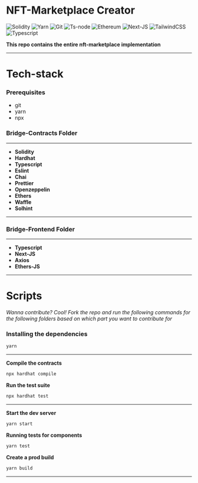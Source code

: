 # NFT-Marketplace Creator

![Solidity](https://img.shields.io/badge/-Solidity-333333?style=for-the-badge&logo=solidity&logoColor=61dbfb)
![Yarn](https://img.shields.io/badge/-Yarn-333333?style=for-the-badge&logo=yarn&logoColor=61dbfb)
![Git](https://img.shields.io/badge/-Git-333333?style=for-the-badge&logo=git&logoColor=61dbfb)
![Ts-node](https://img.shields.io/badge/-Tsnode-333333?style=for-the-badge&logo=ts-node&logoColor=61dbfb)
![Ethereum](https://img.shields.io/badge/-Ethereum-333333?style=for-the-badge&logo=ethereum&logoColor=61dbfb)
![Next-JS](https://img.shields.io/badge/-Next.JS-333333?style=for-the-badge&logo=next.js&logoColor=61dbfb)
![TailwindCSS](https://img.shields.io/badge/-TailwindCSS-333333?style=for-the-badge&logo=tailwindcss&logoColor=61dbfb)
![Typescript](https://img.shields.io/badge/-Typescript-333333?style=for-the-badge&logo=typescript&logoColor=61dbfb)

**This repo contains the entire nft-marketplace implementation**

---

# **Tech-stack**

### Prerequisites

- git
- yarn
- npx

### **Bridge-Contracts Folder**

---

- **Solidity**
- **Hardhat**
- **Typescript**
- **Eslint**
- **Chai**
- **Prettier**
- **Openzeppelin**
- **Ethers**
- **Waffle**
- **Solhint**

---

### **Bridge-Frontend Folder**

---

- **Typescript**
- **Next-JS**
- **Axios**
- **Ethers-JS**

---

# **Scripts**

_Wanna contribute? Cool! Fork the repo and run the following commands for the following folders based on which part you want to contribute for_

### **Installing the dependencies**

```bash
yarn
```

---

**Compile the contracts**

```bash
npx hardhat compile
```

**Run the test suite**

```bash
npx hardhat test
```

---

**Start the dev server**

```bash
yarn start
```

**Running tests for components**

```bash
yarn test
```

**Create a prod build**

```bash
yarn build
```

---
